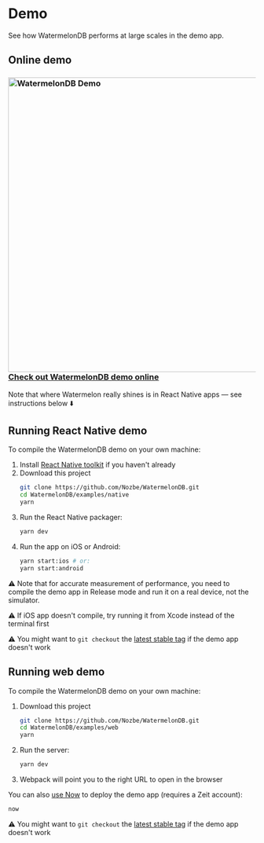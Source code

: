 # Demo

See how WatermelonDB performs at large scales in the demo app.

## Online demo

<h3>
<a href="https://watermelondb.now.sh">
    <img src="https://github.com/Nozbe/WatermelonDB/raw/master/assets/watermelon-demo-medium.png" alt="WatermelonDB Demo" width="600" /><br>
    Check out WatermelonDB demo online
</a>
</h3>

Note that where Watermelon really shines is in React Native apps — see instructions below ⬇️

## Running React Native demo

To compile the WatermelonDB demo on your own machine:

1. Install [React Native toolkit](https://facebook.github.io/react-native/docs/getting-started.html) if you haven't already
2. Download this project
    ```bash
    git clone https://github.com/Nozbe/WatermelonDB.git
    cd WatermelonDB/examples/native
    yarn
    ```
3. Run the React Native packager:
    ```bash
    yarn dev
    ```
4. Run the app on iOS or Android:
    ```bash
    yarn start:ios # or:
    yarn start:android
    ```

⚠️ Note that for accurate measurement of performance, you need to compile the demo app in Release mode and run it on a real device, not the simulator.

⚠️ If iOS app doesn't compile, try running it from Xcode instead of the terminal first

⚠️  You might want to `git checkout` the [latest stable tag](https://github.com/Nozbe/WatermelonDB/releases) if the demo app doesn't work

## Running web demo

To compile the WatermelonDB demo on your own machine:

1. Download this project
    ```bash
    git clone https://github.com/Nozbe/WatermelonDB.git
    cd WatermelonDB/examples/web
    yarn
    ```
2. Run the server:
    ```bash
    yarn dev
    ```
3. Webpack will point you to the right URL to open in the browser

You can also [use Now](https://zeit.co/now) to deploy the demo app (requires a Zeit account):

```bash
now
```

⚠️  You might want to `git checkout` the [latest stable tag](https://github.com/Nozbe/WatermelonDB/releases) if the demo app doesn't work

